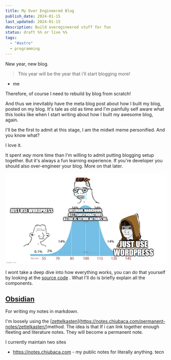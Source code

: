 ```yaml
---
title: My Over Engineered Blog
publish_date: 2024-01-15
last_updated: 2024-01-15
description: Build overegineered stuff for fun
status: draft %% or live %%
tags:
  - "#astro"
  - programming
---
```

New year, new blog. 

> This year will be the year that i'll start blogging more!
- me

Therefore, of course I need to rebuild by blog from scratch! 

And thus we inevitably have the meta blog post about how I built my blog, posted on my blog.  It's tale as old as time and I'm painfully self aware what this looks like when I start writing about how I built my awesome blog, again.

I'll be the first to admit at this stage, I am the midwit meme personified. And you know what? 

I love it. 

It spent _way_ more time than I'm willing to admit putting blogging setup together. But it's always a fun learning experience. If you're developer you should also over-engineer your blog. More on that later.


![](Pasted%20image%2020240115192642.jpg)

I wont take a deep dive into how everything works, you can do that yourself by looking at the [source code](https://github.com/chiubaca/chiubaca-monorepo) . What I'll do is briefly explain all the components.


## [Obsidian](https://obsidian.md/)

For writing my notes in markdown. 

 I'm loosely using the [[zettelkasten](https://notes.chiubaca.com/permanent-notes/zettelkasten)](https://notes.chiubaca.com/permanent-notes/zettelkasten/)method. The idea is that If i can link together enough fleeting and literature notes. They will become a permanent note.




I currently maintain two sites 

- https://notes.chiubaca.com - my public notes for literally anything. tecn

